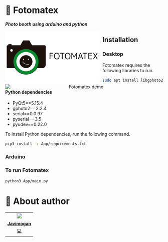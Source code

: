 
# 📸 Fotomatex
**_Photo booth using arduino and python_**
<p align="center">
<img src="https://github.com/javimogan/Fotomatex/blob/main/img/horizontal.png?raw=true"
	width = 300
	alt="Fotomatex logo"
	style="float: left; margin-right: 10px;" />
</p>
<p align="center">
<img src="https://github.com/javimogan/Fotomatex/blob/main/img/demo.gif?raw=true"
	alt="Fotomatex demo"
	width=500
	style="float: left; margin-right: 10px;" />
</p>

## Installation
### Desktop
Fotomatex requires the following libraries to run.

```sh
sudo apt install libgphoto2-dev
```
#### Python dependencies
- PyQt5==5.15.4  
- gphoto2==2.2.4  
- serial==0.0.97  
- pyserial==3.5  
- pyudev==0.22.0

To install Python dependencies, run the following command.
```sh
pip3 install -r App/requirements.txt
```
### Arduino

### To run Fotomatex
```sh
python3 App/main.py
```


# 🌚 About author
<!-- About Author -->
<table id="contributors">
	<tr id="info_avatar">
		<td id="javimogan" align="center">
			<a href="https://github.com/javimogan">
				<img src="https://avatars.githubusercontent.com/u/61110500?v=4" width="100px"/>
			</a>
		</td>
	</tr>
	<tr id="info_name">
		<td id="javimogan" align="center">
			<a href="https://github.com/javimogan">
				<strong>Javimogan</strong>
			</a>
		</td>
	</tr>
	<tr id="info_commit">
		<td id="javimogan" align="center">
			<a href="/commits?author=javimogan" title="Developer">
				<span id="role">💻</span>
			</a>
		</td>
	</tr>
</table>
<!-- end About Author -->

